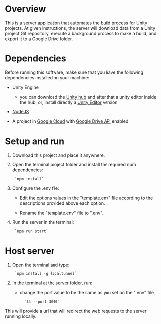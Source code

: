 # Overview
This is a server application that automates the build process for Unity projects. At given instructions, the server will download data from a Unity project Git repository, execute a background process to make a build, and export it to a Google Drive folder.

# Dependencies
Before running this software, make sure that you have the following dependencies installed on your machine:
    
- Unity Engine
    - you can download the [Unity hub](https://unity.com/download) and after that a unity editor inside the hub, or, install directly a [Unity Editor](https://unity.com/releases/editor/archive) version
    
- [NodeJS](https://nodejs.org/en/)

- A project in [Google Cloud](https://console.cloud.google.com/) with [Google Drive API](https://console.cloud.google.com/flows/enableapi?apiid=drive.googleapis.com) enabled

# Setup and run
1. Download this project and place it anywhere.

2. Open the terminal project folder and install the required npm dependencies: 

        `npm install`

3. Configure the .env file:
    
    - Edit the options values in the "template.env" file according to the descriptions provided above each option.

    - Rename the "template.env" file to ".env".

4. Run the server in the terminal: 
        
        `npm run start`


# Host server

1. Open the terminal and type:

        `npm install -g localtunnel`

2. In the terminal at the server folder, run:
    
    - change the port value to be the same as you set on the ".env" file
        
            `lt --port 3000`

This will provide a url that will redirect the web requests to the server running locally.